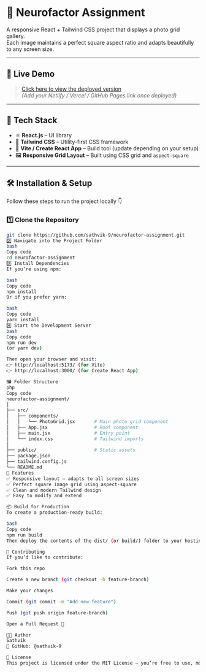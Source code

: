 # 🧠 Neurofactor Assignment

A responsive React + Tailwind CSS project that displays a photo grid gallery.  
Each image maintains a perfect square aspect ratio and adapts beautifully to any screen size.

---

## 🚀 Live Demo

> [Click here to view the deployed version](https://your-live-demo-link.com)  
*(Add your Netlify / Vercel / GitHub Pages link once deployed)*

---

## 🧩 Tech Stack

- ⚛️ **React.js** – UI library
- 💨 **Tailwind CSS** – Utility-first CSS framework
- 🔧 **Vite / Create React App** – Build tool (update depending on your setup)
- 🖼️ **Responsive Grid Layout** – Built using CSS grid and `aspect-square`

---

## 🛠️ Installation & Setup

Follow these steps to run the project locally 👇

### 1️⃣ Clone the Repository
```bash
git clone https://github.com/sathvik-9/neurofactor-assignment.git
2️⃣ Navigate into the Project Folder
bash
Copy code
cd neurofactor-assignment
3️⃣ Install Dependencies
If you’re using npm:

bash
Copy code
npm install
Or if you prefer yarn:

bash
Copy code
yarn install
4️⃣ Start the Development Server
bash
Copy code
npm run dev
(or yarn dev)

Then open your browser and visit:
👉 http://localhost:5173/ (for Vite)
👉 http://localhost:3000/ (for Create React App)

🖼️ Folder Structure
php
Copy code
neurofactor-assignment/
│
├── src/
│   ├── components/
│   │   └── PhotoGrid.jsx       # Main photo grid component
│   ├── App.jsx                 # Root component
│   ├── main.jsx                # Entry point
│   └── index.css               # Tailwind imports
│
├── public/                     # Static assets
├── package.json
├── tailwind.config.js
└── README.md
🎨 Features
✅ Responsive layout – adapts to all screen sizes
✅ Perfect square image grid using aspect-square
✅ Clean and modern Tailwind design
✅ Easy to modify and extend

📦 Build for Production
To create a production-ready build:

bash
Copy code
npm run build
Then deploy the contents of the dist/ (or build/) folder to your hosting service.

🤝 Contributing
If you’d like to contribute:

Fork this repo

Create a new branch (git checkout -b feature-branch)

Make your changes

Commit (git commit -m "Add new feature")

Push (git push origin feature-branch)

Open a Pull Request 🎉

🧑‍💻 Author
Sathvik
📍 GitHub: @sathvik-9

🪪 License
This project is licensed under the MIT License – you’re free to use, modify, and distribute it.
